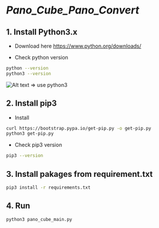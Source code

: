 # _Pano_Cube_Pano_Convert_

## 1. Install Python3.x
- Download here
https://www.python.org/downloads/

- Check python version
```sh
python --version
python3 --version
```
![Alt text](https://github.com/Mthanh/Pano_Cube_Pano_Convert/blob/master/assert/Screen%20Shot%202021-06-30%20at%2023.18.55.png) 
=> use python3

## 2. Install pip3
- Install
```sh
curl https://bootstrap.pypa.io/get-pip.py -o get-pip.py
python3 get-pip.py
```

- Check pip3 version
```sh
pip3 --version
```
## 3. Install pakages from requirement.txt 
```sh
pip3 install -r requirements.txt
```

## 4. Run
```sh
python3 pano_cube_main.py
```
